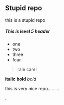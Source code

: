 


## Stupid repo

this is a stupid repo


##### This is level 5 header

- one
- two
- three
- four

> rale care!

__italic__ **bold** _bold_


this is very nice repo.....
...


.

